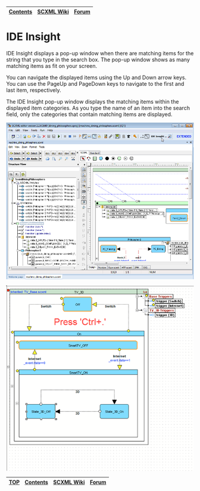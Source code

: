 <a name="top-anchor"/>

| [Contents](../README.md#table-of-contents) | [SCXML Wiki](https://alexzhornyak.github.io/SCXML-tutorial/) | [Forum](https://github.com/alexzhornyak/ScxmlEditor-Tutorial/discussions) |
|---|---|---|

# IDE Insight
IDE Insight displays a pop-up window when there are matching items for the string that you type in the search box. The pop-up window shows as many matching items as fit on your screen.

You can navigate the displayed items using the Up and Down arrow keys. You can use the PageUp and PageDown keys to navigate to the first and last item, respectively.

The IDE Insight pop-up window displays the matching items within the displayed item categories. As you type the name of an item into the search field, only the categories that contain matching items are displayed.

![](../Images/IdeInsight_Demo.gif)


![ide_insight](../Images/IDE_Insight_Demo.gif)

| [TOP](#top-anchor) | [Contents](../README.md#table-of-contents) | [SCXML Wiki](https://alexzhornyak.github.io/SCXML-tutorial/) | [Forum](https://github.com/alexzhornyak/ScxmlEditor-Tutorial/discussions) |
|---|---|---|---|
